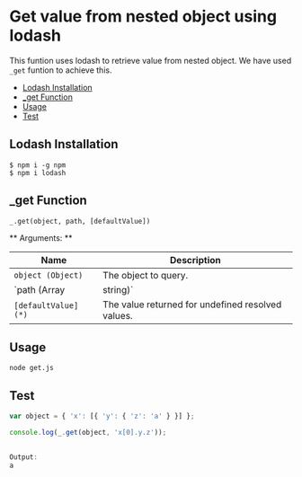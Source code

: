 # Get value from nested object using lodash

This funtion uses lodash to retrieve value from nested object. We have used `_get` funtion to achieve this.

- [Lodash Installation](#lodash-installation)
- [_get Function ](#_get-function)
- [Usage](#usage)
- [Test](#test)


## Lodash Installation

```shell
$ npm i -g npm
$ npm i lodash
```


## \_get Function

```shell
_.get(object, path, [defaultValue])
```

** Arguments: **

| Name | Description |
|------|-------------|
| `object (Object)` | The object to query. |
| `path (Array|string)` | The path of the property to get. |
| `[defaultValue] (*)` | The value returned for undefined resolved values. |


## Usage

```shell
node get.js

```


## Test

```js
var object = { 'x': [{ 'y': { 'z': 'a' } }] };

console.log(_.get(object, 'x[0].y.z'));

		
Output:
a
```
